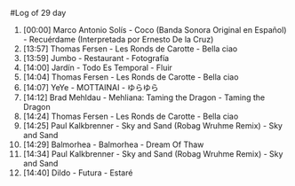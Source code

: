 #Log of 29 day

1. [00:00] Marco Antonio Solís - Coco (Banda Sonora Original en Español) - Recuérdame (Interpretada por Ernesto De la Cruz)
1. [13:57] Thomas Fersen - Les Ronds de Carotte - Bella ciao
1. [13:59] Jumbo - Restaurant - Fotografía
1. [14:00] Jardín - Todo Es Temporal - Fluir
1. [14:04] Thomas Fersen - Les Ronds de Carotte - Bella ciao
1. [14:07] YeYe - MOTTAINAI - ゆらゆら
1. [14:12] Brad Mehldau - Mehliana: Taming the Dragon - Taming the Dragon
1. [14:24] Thomas Fersen - Les Ronds de Carotte - Bella ciao
1. [14:25] Paul Kalkbrenner - Sky and Sand (Robag Wruhme Remix) - Sky and Sand
1. [14:29] Balmorhea - Balmorhea - Dream Of Thaw
1. [14:34] Paul Kalkbrenner - Sky and Sand (Robag Wruhme Remix) - Sky and Sand
1. [14:40] Dildo - Futura - Estaré
